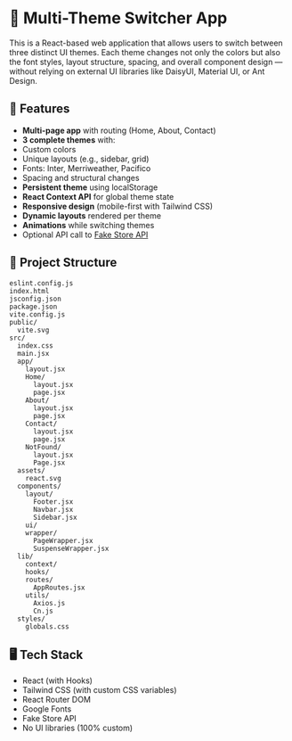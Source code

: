 # 🎨 Multi-Theme Switcher App

This is a React-based web application that allows users to switch between three distinct UI themes. Each theme changes not only the colors but also the font styles, layout structure, spacing, and overall component design — without relying on external UI libraries like DaisyUI, Material UI, or Ant Design.

## 🚀 Features

-  **Multi-page app** with routing (Home, About, Contact)
-  **3 complete themes** with:
  - Custom colors
  - Unique layouts (e.g., sidebar, grid)
  - Fonts: Inter, Merriweather, Pacifico
  - Spacing and structural changes
-  **Persistent theme** using localStorage
-  **React Context API** for global theme state
-  **Responsive design** (mobile-first with Tailwind CSS)
-  **Dynamic layouts** rendered per theme
-  **Animations** while switching themes
-  Optional API call to [Fake Store API](https://fakestoreapi.com/products)


## 📁 Project Structure

```
eslint.config.js
index.html
jsconfig.json
package.json
vite.config.js
public/
  vite.svg
src/
  index.css
  main.jsx
  app/
    layout.jsx
    Home/
      layout.jsx
      page.jsx
    About/
      layout.jsx
      page.jsx
    Contact/
      layout.jsx
      page.jsx
    NotFound/
      layout.jsx
      Page.jsx
  assets/
    react.svg
  components/
    layout/
      Footer.jsx
      Navbar.jsx
      Sidebar.jsx
    ui/
    wrapper/
      PageWrapper.jsx
      SuspenseWrapper.jsx
  lib/
    context/
    hooks/
    routes/
      AppRoutes.jsx
    utils/
      Axios.js
      Cn.js
  styles/
    globals.css
```

## 🖥️ Tech Stack

- React (with Hooks)
- Tailwind CSS (with custom CSS variables)
- React Router DOM
- Google Fonts
- Fake Store API
- No UI libraries (100% custom)
